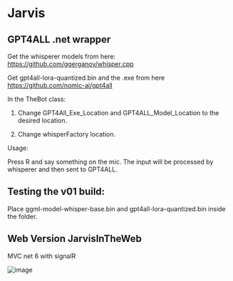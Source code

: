 # Jarvis
## GPT4ALL .net wrapper

Get the whisperer models from here: https://github.com/ggerganov/whisper.cpp

Get gpt4all-lora-quantized.bin and the .exe from here https://github.com/nomic-ai/gpt4all


In the TheBot class:

1. Change GPT4All_Exe_Location and GPT4ALL_Model_Location to the desired location.

2. Change whisperFactory location.

Usage:

Press R and say something on the mic. The input will be processed by whisperer and then sent to GPT4ALL.

## Testing the v01 build:

Place ggml-model-whisper-base.bin and gpt4all-lora-quantized.bin inside the folder. 

## Web Version JarvisInTheWeb
MVC net 6 with signalR

![image](https://user-images.githubusercontent.com/11161818/230697175-52b7efd6-edb5-4328-9350-7567c95e46b1.png)


